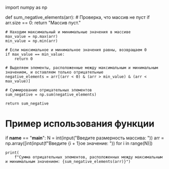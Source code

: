 import numpy as np


def sum_negative_elements(arr):
    # Проверка, что массив не пуст
    if arr.size == 0:
        return "Массив пуст."

    # Находим максимальный и минимальные значения в массиве
    max_value = np.max(arr)
    min_value = np.min(arr)

    # Если максимальное и минимальное значения равны, возвращаем 0
    if max_value == min_value:
        return 0

    # Выделяем элементы, расположенные между максимальным и минимальным значением, и оставляем только отрицательные
    negative_elements = arr[(arr < 0) & (arr > min_value) & (arr < max_value)]

    # Суммирование отрицательных элементов
    sum_negative = np.sum(negative_elements)

    return sum_negative


# Пример использования функции
if __name__ == "__main__":
    N = int(input("Введите размерность массива: "))
    arr = np.array([int(input(f"Введите {i + 1}ое значение: ")) for i in range(N)])

    print(
        f"Сумма отрицательных элементов, расположенных между максимальным и минимальным значением: {sum_negative_elements(arr)}")
